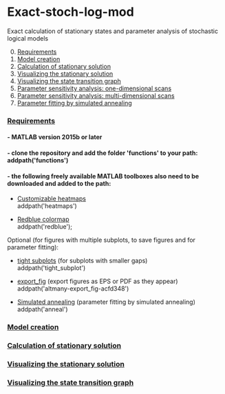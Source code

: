 # Exact-stoch-log-mod
Exact calculation of stationary states and parameter analysis of stochastic logical models

0. [Requirements](#markdown-header-0-toc)
1. [Model creation](#toc-model_creation)
2. [Calculation of stationary solution](#toc-calc-stat-sol)
3. [Visualizing the stationary solution](#toc-vis-stat-sol)
4. [Visualizing the state transition graph](#toc-vis-stg)
5. [Parameter sensitivity analysis: one-dimensional scans](#param-sens-1dim)
6. [Parameter sensitivity analysis: multi-dimensional scans](#param-sens-multidim)
7. [Parameter fitting by simulated annealing](#param-fitting)

### [Requirements](#markdown-header-0-toc)

#### - MATLAB version 2015b or later

#### - clone the repository and add the folder 'functions' to your path: addpath('functions')

#### - the following freely available MATLAB toolboxes also need to be downloaded and added to the path:

- [Customizable heatmaps](https://mathworks.com/matlabcentral/fileexchange/24253-customizable-heat-maps)  
addpath('heatmaps')

- [Redblue colormap](https://mathworks.com/matlabcentral/fileexchange/25536-red-blue-colormap)  
addpath('redblue');

Optional (for figures with multiple subplots, to save figures and for parameter fitting):  
- [tight subplots](https://mathworks.com/matlabcentral/fileexchange/27991-tight_subplot-nh-nw-gap-marg_h-marg_w) (for subplots with smaller gaps)  
addpath('tight_subplot') 

- [export_fig](https://mathworks.com/matlabcentral/fileexchange/23629-export_fig) (export figures as EPS or PDF as they appear)  
addpath('altmany-export_fig-acfd348') 

- [Simulated annealing](https://mathworks.com/matlabcentral/fileexchange/10548-general-simulated-annealing-algorithm) (parameter fitting by simulated annealing)  
addpath('anneal') 


### [Model creation](#toc-model_creation)

### [Calculation of stationary solution](#toc-calc-stat-sol)

### [Visualizing the stationary solution](#toc-vis-stat-sol)

### [Visualizing the state transition graph](#toc-vis-stg)